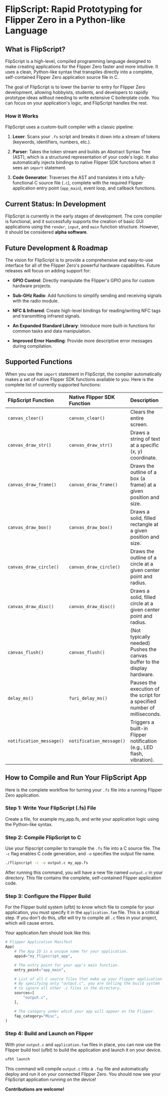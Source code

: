 # FlipScript: Rapid Prototyping for Flipper Zero in a Python-like Language

## What is FlipScript?

FlipScript is a high-level, compiled programming language designed to make creating applications for the Flipper Zero faster and more intuitive. It uses a clean, Python-like syntax that transpiles directly into a complete, self-contained Flipper Zero application source file in C.

The goal of FlipScript is to lower the barrier to entry for Flipper Zero development, allowing hobbyists, students, and developers to rapidly prototype ideas without needing to write extensive C boilerplate code. You can focus on your application's logic, and FlipScript handles the rest.

### How it Works

FlipScript uses a custom-built compiler with a classic pipeline:

1. **Lexer**: Scans your `.fs` script and breaks it down into a stream of tokens (keywords, identifiers, numbers, etc.).

2. **Parser**: Takes the token stream and builds an Abstract Syntax Tree (AST), which is a structured representation of your code's logic. It also automatically injects bindings to native Flipper SDK functions when it sees an `import` statement.

3. **Code Generator**: Traverses the AST and translates it into a fully-functional C source file (`.c`), complete with the required Flipper application entry point (`app_main`), event loop, and callback functions.

## Current Status: In Development

FlipScript is currently in the early stages of development. The core compiler is functional, and it successfully supports the creation of basic GUI applications using the `render`, `input`, and `main` function structure. However, it should be considered **alpha software**.

## Future Development & Roadmap

The vision for FlipScript is to provide a comprehensive and easy-to-use interface for all of the Flipper Zero's powerful hardware capabilities. Future releases will focus on adding support for:

* **GPIO Control**: Directly manipulate the Flipper's GPIO pins for custom hardware projects.

* **Sub-GHz Radio**: Add functions to simplify sending and receiving signals with the radio module.

* **NFC & Infrared**: Create high-level bindings for reading/writing NFC tags and transmitting infrared signals.

* **An Expanded Standard Library**: Introduce more built-in functions for common tasks and data manipulation.

* **Improved Error Handling**: Provide more descriptive error messages during compilation.

## Supported Functions

When you use the `import` statement in FlipScript, the compiler automatically makes a set of native Flipper SDK functions available to you. Here is the complete list of currently supported functions:

| FlipScript Function | Native Flipper SDK Function | Description | 
|:---|:---|:---|
| `canvas_clear()` | `canvas_clear()` | Clears the entire screen. | 
| `canvas_draw_str()` | `canvas_draw_str()` | Draws a string of text at a specific (x, y) coordinate. | 
| `canvas_draw_frame()` | `canvas_draw_frame()` | Draws the outline of a box (a frame) at a given position and size. | 
| `canvas_draw_box()` | `canvas_draw_box()` | Draws a solid, filled rectangle at a given position and size. | 
| `canvas_draw_circle()` | `canvas_draw_circle()` | Draws the outline of a circle at a given center point and radius. | 
| `canvas_draw_disc()` | `canvas_draw_disc()` | Draws a solid, filled circle at a given center point and radius. | 
| `canvas_flush()` | `canvas_flush()` | (Not typically needed) Pushes the canvas buffer to the display hardware. | 
| `delay_ms()` | `furi_delay_ms()` | Pauses the execution of the script for a specified number of milliseconds. | 
| `notification_message()` | `notification_message()` | Triggers a built-in Flipper notification (e.g., LED flash, vibration). | 

## How to Compile and Run Your FlipScript App
Here is the complete workflow for turning your `.fs` file into a running Flipper Zero application.

### **Step** 1: Write Your FlipScript (.fs) File
Create a file, for example my_app.fs, and write your application logic using the Python-like syntax.

### **Step 2**: Compile FlipScript to C
Use your flipscript compiler to transpile the `.fs` file into a C source file. The `-c` flag enables C code generation, and `-o` specifies the output file name.

```bash
./flipscript -c -o output.c my_app.fs
```
After running this command, you will have a new file named `output.c` in your directory. This file contains the complete, self-contained Flipper application code.

### **Step 3: Configure the Flipper Build**
For the Flipper build system (ufbt) to know which file to compile for your application, you must specify it in the `application.fam` file. This is a critical step. If you don't do this, ufbt will try to compile all `.c` files in your project, which will cause errors.

Your application.fam should look like this:

```python
# Flipper Application Manifest
App(
    # The App ID is a unique name for your application.
    appid="my_flipscript_app",

    # The entry point for your app's main function.
    entry_point="app_main",

    # List of all C source files that make up your Flipper application.
    # By specifying only "output.c", you are telling the build system
    # to ignore all other .c files in the directory.
    sources=[
        "output.c",
    ],

    # The category under which your app will appear on the Flipper.
    fap_category="Misc",
)
```

### **Step 4: Build and Launch on Flipper**
With your `output.c` and `application.fam` files in place, you can now use the Flipper build tool (ufbt) to build the application and launch it on your device.

```bash
ufbt launch
```

This command will compile `output.c` into a `.fap` file and automatically deploy and run it on your connected Flipper Zero. You should now see your FlipScript application running on the device!

**Contributions are welcome!**
